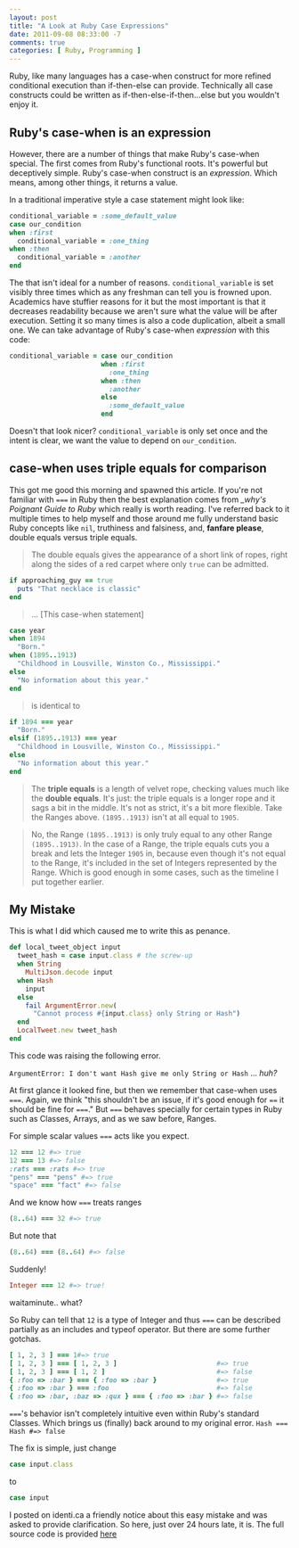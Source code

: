 ```yaml
---
layout: post
title: "A Look at Ruby Case Expressions"
date: 2011-09-08 08:33:00 -7
comments: true
categories: [ Ruby, Programming ]
---
```


Ruby, like many languages has a case-when construct for more refined conditional
execution than if-then-else can provide. Technically all case constructs could
be written as if-then-else-if-then...else but you wouldn't enjoy it.

## Ruby's case-when is an expression

However, there are a number of things that make Ruby's case-when special. The
first comes from Ruby's functional roots. It's powerful but deceptively simple.
Ruby's case-when construct is an *expression*. Which means, among other things,
it returns a value.

In a traditional imperative style a case statement might look like:

```ruby
conditional_variable = :some_default_value
case our_condition
when :first
  conditional_variable = :one_thing
when :then
  conditional_variable = :another
end
```

The that isn't ideal for a number of reasons. `conditional_variable` is set
visibly three times which as any freshman can tell you is frowned upon.
Academics have stuffier reasons for it but the most important is that it
decreases readability because we aren't sure what the value will be after
execution. Setting it so many times is also a code duplication, albeit a small
one. We can take advantage of Ruby's case-when *expression* with this code:

```ruby
conditional_variable = case our_condition
                       when :first
                         :one_thing
                       when :then
                         :another
                       else
                         :some_default_value
                       end
```

Doesn't that look nicer? `conditional_variable` is only set once and the
intent is clear, we want the value to depend on `our_condition`.

## case-when uses triple equals for comparison

This got me good this morning and spawned this article. If you're not familiar
with `===` in Ruby then the best explanation comes from *_why's Poignant Guide
to Ruby* which really is worth reading. I've referred back to it multiple times
to help myself and those around me fully understand basic Ruby concepts like
`nil`, truthiness and falsiness, and, __fanfare please__, double equals versus
triple equals.

> The double equals gives the appearance of a short link of ropes, right
> along the sides of a red carpet where only `true` can be admitted.

```ruby
if approaching_guy == true
  puts "That necklace is classic"
end
```

> ...
> [This case-when statement]

```ruby
case year
when 1894
  "Born."
when (1895..1913)
  "Childhood in Lousville, Winston Co., Mississippi."
else
  "No information about this year."
end
```

> is identical to

```ruby
if 1894 === year
  "Born."
elsif (1895..1913) === year
  "Childhood in Lousville, Winston Co., Mississippi."
else
  "No information about this year."
end
```

> The __triple equals__ is a length of velvet rope, checking values much like
> the __double equals__. It's just: the triple equals is a longer rope and it
> sags a bit in the middle. It's not as strict, it's a bit more flexible.
> Take the Ranges above. `(1895..1913)` isn't at all equal to `1905`.

> No, the Range `(1895..1913)` is only truly equal to any other Range
> `(1895..1913)`. In the case of a Range, the triple equals cuts you a break
> and lets the Integer `1905` in, because even though it's not equal to the
> Range, it's included in the set of Integers represented by the Range. Which
> is good enough in some cases, such as the timeline I put together earlier.

## My Mistake
This is what I did which caused me to write this as penance.

```ruby
def local_tweet_object input
  tweet_hash = case input.class # the screw-up
  when String
    MultiJson.decode input
  when Hash
    input
  else
    fail ArgumentError.new(
      "Cannot process #{input.class} only String or Hash")
  end
  LocalTweet.new tweet_hash
end
```

This code was raising the following error.

`ArgumentError: I don't want Hash give me only String or Hash`
... *huh?*

At first glance it looked fine, but then we remember that case-when uses `===`.
Again, we think "this shouldn't be an issue, if it's good enough for `==` it
should be fine for `===`." But `===` behaves specially for certain types in Ruby
such as Classes, Arrays, and as we saw before, Ranges.

For simple scalar values `===` acts like you expect.

```ruby
12 === 12 #=> true
12 === 13 #=> false
:rats === :rats #=> true
"pens" === "pens" #=> true
"space" === "fact" #=> false
```

And we know how `===` treats ranges

```ruby
(8..64) === 32 #=> true
```
But note that

```ruby
(8..64) === (8..64) #=> false
```

Suddenly!

```ruby
Integer === 12 #=> true!
```
waitaminute.. what?

So Ruby can tell that `12` is a type of Integer and thus `===` can be described
partially as an includes and typeof operator. But there are some further
gotchas.

```ruby
[ 1, 2, 3 ] === 1#=> true
[ 1, 2, 3 ] === [ 1, 2, 3 ]                         #=> true
[ 1, 2, 3 ] === [ 1, 2 ]                            #=> false
{ :foo => :bar } === { :foo => :bar }               #=> true
{ :foo => :bar } === :foo                           #=> false
{ :foo => :bar, :baz => :qux } === { :foo => :bar } #=> false
```

`===`'s behavior isn't completely intuitive even within Ruby's standard Classes.
Which brings us (finally) back around to my original error.
`Hash === Hash #=> false`


The fix is simple, just change

```ruby
case input.class
```
to

```ruby
case input
```

I posted on identi.ca a friendly notice about this easy mistake and was asked to
provide clarification. So here, just over 24 hours late, it is. The full source
code is provided [here](https://gist.github.com/1112335)
